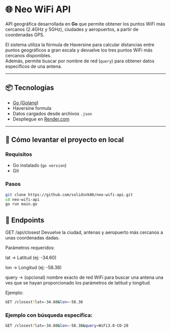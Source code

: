 # 🌐 Neo WiFi API

API geográfica desarrollada en **Go** que permite obtener los puntos WiFi más cercanos (2.4GHz y 5GHz), ciudades y aeropuertos, a partir de coordenadas GPS.

El sistema utiliza la fórmula de Haversine para calcular distancias entre puntos geográficos a gran escala y devuelve los tres puntos WiFi más cercanos disponibles.  
Además, permite buscar por nombre de red (`query`) para obtener datos específicos de una antena.

---

## 📦 Tecnologías

- [Go (Golang)](https://golang.org/)
- Haversine formula
- Datos cargados desde archivos `.json`
- Despliegue en [Render.com](https://render.com)

---

## 🚀 Cómo levantar el proyecto en local

### Requisitos

- Go instalado (`go version`)
- Git

### Pasos

```bash
git clone https://github.com/solidsnk86/neo-wifi-api.git
cd neo-wifi-api
go run main.go
```

## 📡 Endpoints

GET /api/closest
Devuelve la ciudad, antenas y aeropuerto más cercanos a unas coordenadas dadas.

Parámetros requeridos:

lat → Latitud (ej: -34.60)

lon → Longitud (ej: -58.38)

query → (opcional) nombre exacto de red WiFi para buscar una antena una ves que se hayan proporcionado los parámetros de latitud y longitud.

Ejemplo:

```bash
GET /closest?lat=-34.60&lon=-58.38
```

### Ejemplo con búsqueda específica:

```bash
GET /closest?lat=-34.60&lon=-58.38&query=WiFi3.0-CO-28
````
